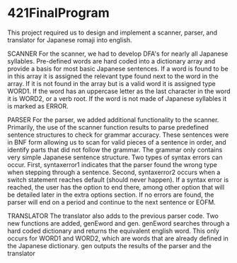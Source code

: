 # 421FinalProgram

This project required us to design and implement a scanner, parser, and translator for Japanese romaji into english.

SCANNER
For the scanner, we had to develop DFA's for nearly all Japanese syllables. Pre-defined words are hard coded into a dictionary array and provide a basis for most basic Japanese sentences. If a word is found to be in this array it is assigned the relevant type found next to the word in the array. If it is not found in the array but is a valid word it is assigned type WORD1. If the word has an uppercase letter as the last character in the word it is WORD2, or a verb root. If the word is not made of Japanese syllables it is marked as ERROR.

PARSER
For the parser, we added additional functionality to the scanner. Primarily, the use of the scanner function results to parse predefined sentence structures to check for grammar accuracy. These sentences were in BNF form allowing us to scan for valid pieces of a sentence in order, and identify parts that did not follow the grammar. The grammar only contains very simple Japanese sentence structure. Two types of syntax errors can occur. First, syntaxerror1 indicates that the parser found the wrong type when stepping through a sentence. Second, syntaxerror2 occurs when a switch statement reaches default (should never happen). If a syntax error is reached, the user has the option to end there, among other option that will be detailed later in the extra options section. If no errors are found, the parser will end on a period and continue to the next sentence or EOFM.

TRANSLATOR
The translator also adds to the previous parser code. Two new functions are added, genEword and gen. genEword searches through a hard coded dictionary and returns the equivalent english word. This only occurs for WORD1 and WORD2, which are words that are already defined in the Japanese dictionary. gen outputs the results of the parser and the translator
